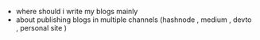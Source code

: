 
- where should i write my blogs mainly 
- about publishing blogs in multiple channels (hashnode , medium , devto , personal site )
